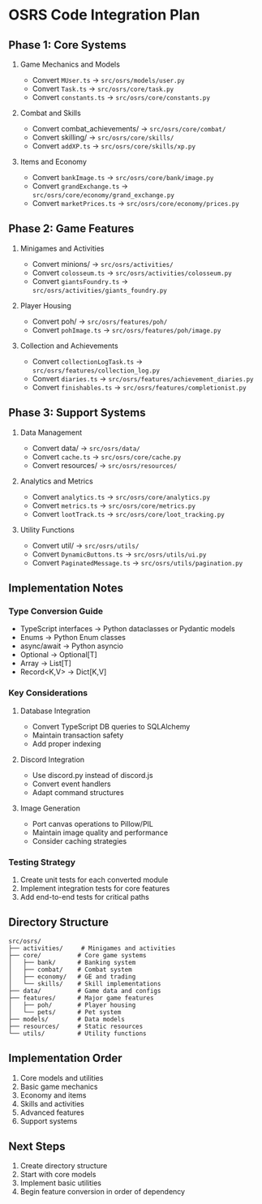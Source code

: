 # OSRS Code Integration Plan

## Phase 1: Core Systems
1. Game Mechanics and Models
   - Convert `MUser.ts` → `src/osrs/models/user.py`
   - Convert `Task.ts` → `src/osrs/core/task.py`
   - Convert `constants.ts` → `src/osrs/core/constants.py`

2. Combat and Skills
   - Convert combat_achievements/ → `src/osrs/core/combat/`
   - Convert skilling/ → `src/osrs/core/skills/`
   - Convert `addXP.ts` → `src/osrs/core/skills/xp.py`

3. Items and Economy
   - Convert `bankImage.ts` → `src/osrs/core/bank/image.py`
   - Convert `grandExchange.ts` → `src/osrs/core/economy/grand_exchange.py`
   - Convert `marketPrices.ts` → `src/osrs/core/economy/prices.py`

## Phase 2: Game Features
1. Minigames and Activities
   - Convert minions/ → `src/osrs/activities/`
   - Convert `colosseum.ts` → `src/osrs/activities/colosseum.py`
   - Convert `giantsFoundry.ts` → `src/osrs/activities/giants_foundry.py`

2. Player Housing
   - Convert poh/ → `src/osrs/features/poh/`
   - Convert `pohImage.ts` → `src/osrs/features/poh/image.py`

3. Collection and Achievements
   - Convert `collectionLogTask.ts` → `src/osrs/features/collection_log.py`
   - Convert `diaries.ts` → `src/osrs/features/achievement_diaries.py`
   - Convert `finishables.ts` → `src/osrs/features/completionist.py`

## Phase 3: Support Systems
1. Data Management
   - Convert data/ → `src/osrs/data/`
   - Convert `cache.ts` → `src/osrs/core/cache.py`
   - Convert resources/ → `src/osrs/resources/`

2. Analytics and Metrics
   - Convert `analytics.ts` → `src/osrs/core/analytics.py`
   - Convert `metrics.ts` → `src/osrs/core/metrics.py`
   - Convert `lootTrack.ts` → `src/osrs/core/loot_tracking.py`

3. Utility Functions
   - Convert util/ → `src/osrs/utils/`
   - Convert `DynamicButtons.ts` → `src/osrs/utils/ui.py`
   - Convert `PaginatedMessage.ts` → `src/osrs/utils/pagination.py`

## Implementation Notes

### Type Conversion Guide
- TypeScript interfaces → Python dataclasses or Pydantic models
- Enums → Python Enum classes
- async/await → Python asyncio
- Optional<T> → Optional[T]
- Array<T> → List[T]
- Record<K,V> → Dict[K,V]

### Key Considerations
1. Database Integration
   - Convert TypeScript DB queries to SQLAlchemy
   - Maintain transaction safety
   - Add proper indexing

2. Discord Integration
   - Use discord.py instead of discord.js
   - Convert event handlers
   - Adapt command structures

3. Image Generation
   - Port canvas operations to Pillow/PIL
   - Maintain image quality and performance
   - Consider caching strategies

### Testing Strategy
1. Create unit tests for each converted module
2. Implement integration tests for core features
3. Add end-to-end tests for critical paths

## Directory Structure
```
src/osrs/
├── activities/     # Minigames and activities
├── core/          # Core game systems
│   ├── bank/      # Banking system
│   ├── combat/    # Combat system
│   ├── economy/   # GE and trading
│   └── skills/    # Skill implementations
├── data/          # Game data and configs
├── features/      # Major game features
│   ├── poh/       # Player housing
│   └── pets/      # Pet system
├── models/        # Data models
├── resources/     # Static resources
└── utils/         # Utility functions
```

## Implementation Order
1. Core models and utilities
2. Basic game mechanics
3. Economy and items
4. Skills and activities
5. Advanced features
6. Support systems

## Next Steps
1. Create directory structure
2. Start with core models
3. Implement basic utilities
4. Begin feature conversion in order of dependency 